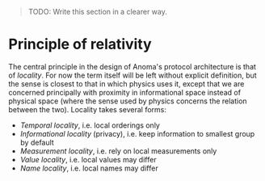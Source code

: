 > TODO: Write this section in a clearer way.

# Principle of relativity

The central principle in the design of Anoma's protocol architecture is that of _locality_. For now the term itself will be left without explicit definition, but the sense is closest to that in which physics uses it, except that we are concerned principally with proximity in informational space instead of physical space (where the sense used by physics concerns the relation between the two). Locality takes several forms:

- _Temporal locality_, i.e. local orderings only
- _Informational locality_ (privacy), i.e. keep information to smallest group by default
- _Measurement locality_, i.e. rely on local measurements only
- _Value locality_, i.e. local values may differ
- _Name locality_, i.e. local names may differ